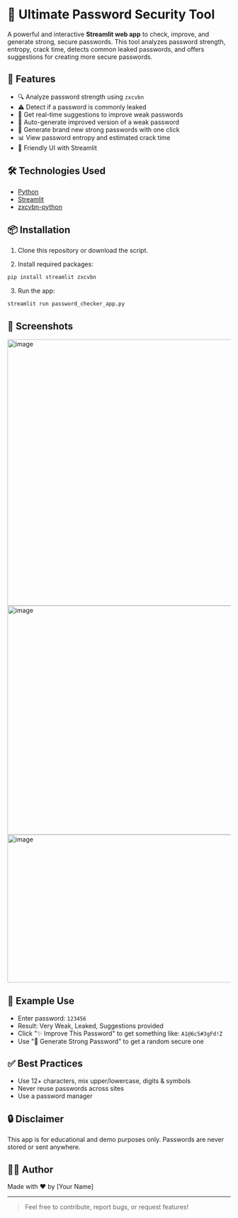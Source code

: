 # 🔐 Ultimate Password Security Tool

A powerful and interactive **Streamlit web app** to check, improve, and generate strong, secure passwords. This tool analyzes password strength, entropy, crack time, detects common leaked passwords, and offers suggestions for creating more secure passwords.

## 🚀 Features

- 🔍 Analyze password strength using `zxcvbn`
- ⚠️ Detect if a password is commonly leaked
- 🧠 Get real-time suggestions to improve weak passwords
- 🔁 Auto-generate improved version of a weak password
- 🔐 Generate brand new strong passwords with one click
- 📊 View password entropy and estimated crack time
- 💬 Friendly UI with Streamlit

## 🛠️ Technologies Used

- [Python](https://www.python.org/)
- [Streamlit](https://streamlit.io/)
- [zxcvbn-python](https://github.com/dwolfhub/zxcvbn-python)

## 📦 Installation

1. Clone this repository or download the script.

2. Install required packages:

```bash
pip install streamlit zxcvbn
```

3. Run the app:

```bash
streamlit run password_checker_app.py
```

## 📸 Screenshots

<img width="992" height="600" alt="image" src="https://github.com/user-attachments/assets/835bacf4-151d-4e7b-813b-37e538373e9a" />

<img width="852" height="516" alt="image" src="https://github.com/user-attachments/assets/85bcd664-476a-44b2-8585-5eb483e19f64" />

<img width="1060" height="333" alt="image" src="https://github.com/user-attachments/assets/e9d1f967-2d9d-4d44-8ea9-5382c5b2bb92" />

## 🧩 Example Use

- Enter password: `123456`
- Result: Very Weak, Leaked, Suggestions provided
- Click "✨ Improve This Password" to get something like: `A1@6c5#3gFd!Z`
- Use "🔁 Generate Strong Password" to get a random secure one

## ✅ Best Practices

- Use 12+ characters, mix upper/lowercase, digits & symbols
- Never reuse passwords across sites
- Use a password manager

## 🔒 Disclaimer

This app is for educational and demo purposes only. Passwords are never stored or sent anywhere.

## 👨‍💻 Author

Made with ❤️ by [Your Name]

---

> Feel free to contribute, report bugs, or request features!
